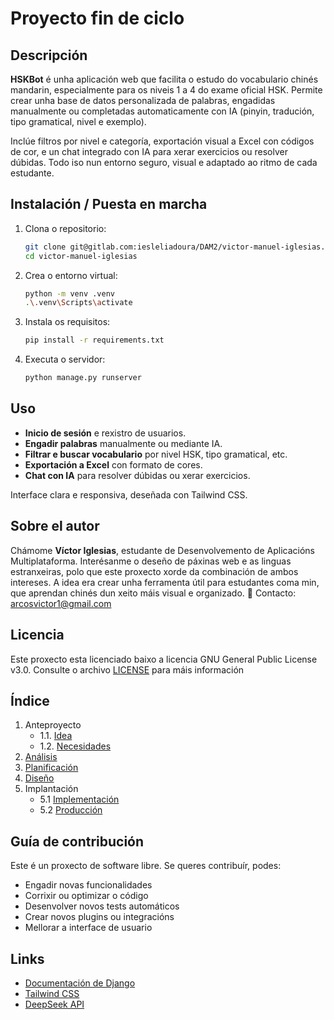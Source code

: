 # Proyecto fin de ciclo

## Descripción

**HSKBot** é unha aplicación web que facilita o estudo do vocabulario chinés mandarin, especialmente para os niveis 1 a 4 do exame oficial HSK. Permite crear unha base de datos personalizada de palabras, engadidas manualmente ou completadas automaticamente con IA (pinyin, tradución, tipo gramatical, nivel e exemplo).

Inclúe filtros por nivel e categoría, exportación visual a Excel con códigos de cor, e un chat integrado con IA para xerar exercicios ou resolver dúbidas. Todo iso nun entorno seguro, visual e adaptado ao ritmo de cada estudante.

## Instalación / Puesta en marcha

1. Clona o repositorio:
   ```bash
   git clone git@gitlab.com:iesleliadoura/DAM2/victor-manuel-iglesias.git
   cd victor-manuel-iglesias
   ```

2. Crea o entorno virtual:
   ```bash
   python -m venv .venv
   .\.venv\Scripts\activate
   ```

3. Instala os requisitos:
   ```bash
   pip install -r requirements.txt
   ```

4. Executa o servidor:
   ```bash
   python manage.py runserver
   ```

## Uso

- **Inicio de sesión** e rexistro de usuarios.
- **Engadir palabras** manualmente ou mediante IA.
- **Filtrar e buscar vocabulario** por nivel HSK, tipo gramatical, etc.
- **Exportación a Excel** con formato de cores.
- **Chat con IA** para resolver dúbidas ou xerar exercicios.

Interface clara e responsiva, deseñada con Tailwind CSS.

## Sobre el autor

Chámome **Víctor Iglesias**, estudante de Desenvolvemento de Aplicacións Multiplataforma. Interésanme o deseño de páxinas web e as linguas estranxeiras, polo que este proxecto xorde da combinación de ambos intereses. A idea era crear unha ferramenta útil para estudantes coma min, que aprendan chinés dun xeito máis visual e organizado.
📧 Contacto: arcosvictor1@gmail.com

## Licencia

Este proxecto esta licenciado baixo a licencia GNU General Public License v3.0.
Consulte o archivo [LICENSE](./LICENSE) para máis información

## Índice

1. Anteproyecto
    * 1.1. [Idea](doc/templates/1_idea.md)
    * 1.2. [Necesidades](doc/templates/2_necesidades.md)
2. [Análisis](doc/templates/3_analise.md)
3. [Planificación](doc/templates/4_planificacion.md)
4. [Diseño](doc/templates/5_deseño.md)
5. Implantación
    * 5.1 [Implementación](doc/templates/6_implementacion.md)
    * 5.2 [Producción](doc/templates/7_producion.md)


## Guía de contribución

Este é un proxecto de software libre. Se queres contribuír, podes:

- Engadir novas funcionalidades
- Corrixir ou optimizar o código
- Desenvolver novos tests automáticos
- Crear novos plugins ou integracións
- Mellorar a interface de usuario

## Links

- [Documentación de Django](https://docs.djangoproject.com/)
- [Tailwind CSS](https://tailwindcss.com/)
- [DeepSeek API](https://platform.deepseek.com/)
